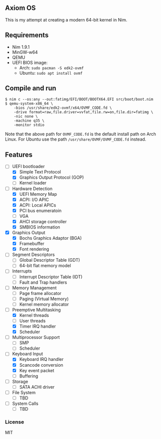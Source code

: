## Axiom OS

This is my attempt at creating a modern 64-bit kernel in Nim.

## Requirements

- Nim 1.9.1
- MinGW-w64
- QEMU
- UEFI BIOS image:
  - Arch: `sudo pacman -S edk2-ovmf`
  - Ubuntu: `sudo apt install ovmf`

## Compile and run

```console
$ nim c --os:any --out:fatimg/EFI/BOOT/BOOTX64.EFI src/boot/boot.nim
$ qemu-system-x86_64 \
    -bios /usr/share/edk2-ovmf/x64/OVMF_CODE.fd \
    -drive format=raw,file.driver=vvfat,file.rw=on,file.dir=fatimg \
    -nic none \
    -machine q35 \
    -monitor stdio
```

Note that the above path for `OVMF_CODE.fd` is the default install path on Arch Linux. For Ubuntu
use the path `/usr/share/OVMF/OVMF_CODE.fd` instead.

## Features

- [ ] UEFI bootloader
  - [x] Simple Text Protocol
  - [x] Graphics Output Protocol (GOP)
  - [ ] Kernel loader
- [ ] Hardware Detection
  - [x] UEFI Memory Map
  - [x] ACPI: I/O APIC
  - [x] ACPI: Local APICs
  - [x] PCI bus enumeratoin
  - [ ] VGA
  - [x] AHCI storage controller
  - [x] SMBIOS information
- [x] Graphics Output
  - [x] Bochs Graphics Adaptor (BGA)
  - [x] Framebuffer
  - [x] Font rendering
- [ ] Segment Descriptors
  - [ ] Global Descriptor Table (GDT)
  - [ ] 64-bit flat memory model
- [ ] Interrupts
  - [ ] Interrupt Descriptor Table (IDT)
  - [ ] Fault and Trap handlers
- [ ] Memory Management
  - [ ] Page frame allocator
  - [ ] Paging (Virtual Memory)
  - [ ] Kernel memory allocator
- [ ] Preemptive Multitasking
  - [x] Kernel threads
  - [ ] User threads
  - [x] Timer IRQ handler
  - [x] Scheduler
- [ ] Multiprocessor Support
  - [ ] SMP
  - [ ] Scheduler
- [ ] Keyboard Input
  - [x] Keyboard IRQ handler
  - [x] Scancode conversion
  - [x] Key event packet
  - [ ] Buffering
- [ ] Storage
  - [ ] SATA ACHI driver
- [ ] File System
  - [ ] TBD
- [ ] System Calls
  - [ ] TBD

### License

MIT

